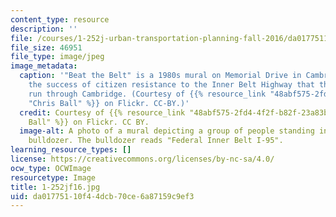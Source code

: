 ```yaml
---
content_type: resource
description: ''
file: /courses/1-252j-urban-transportation-planning-fall-2016/da01775110f44dcb70ce6a87159c9ef3_1-252F16.jpg
file_size: 46951
file_type: image/jpeg
image_metadata:
  caption: '"Beat the Belt" is a 1980s mural on Memorial Drive in Cambridge, MA, commemorating
    the success of citizen resistance to the Inner Belt Highway that threatened to
    run through Cambridge. (Courtesy of {{% resource_link "48abf575-2fd4-4f2f-b82f-23a83b6b2701"
    "Chris Ball" %}} on Flickr. CC-BY.)'
  credit: Courtesy of {{% resource_link "48abf575-2fd4-4f2f-b82f-23a83b6b2701" "Chris
    Ball" %}} on Flickr. CC BY.
  image-alt: A photo of a mural depicting a group of people standing in front of a
    bulldozer. The bulldozer reads "Federal Inner Belt I-95".
learning_resource_types: []
license: https://creativecommons.org/licenses/by-nc-sa/4.0/
ocw_type: OCWImage
resourcetype: Image
title: 1-252jf16.jpg
uid: da017751-10f4-4dcb-70ce-6a87159c9ef3
---
```

